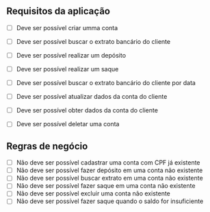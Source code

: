 
## Requisitos da aplicação

- [ ] Deve ser possível criar umma conta
- [ ] Deve ser possível buscar o extrato bancário do cliente
- [ ] Deve ser possível realizar um depósito
- [ ] Deve ser possível realizar um saque
- [ ] Deve ser possível buscar o extrato bancário do cliente por data
- [ ] Deve ser possível atualizar dados da conta do cliente
- [ ] Deve ser possível obter dados da conta do cliente
- [ ] Deve ser possível deletar uma conta


## Regras de negócio

- [ ] Não deve ser possível cadastrar uma conta com CPF já existente
- [ ] Não deve ser possível fazer depósito em uma conta não existente
- [ ] Não deve ser possível buscar extrato em uma conta não existente
- [ ] Não deve ser possível fazer saque em uma conta não existente
- [ ] Não deve ser possível excluir uma conta não existente
- [ ] Não deve ser possível fazer saque quando o saldo for insuficiente
